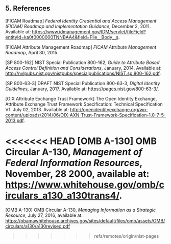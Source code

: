 <a name="sec5"></a>

<div class="breaker"/>

## 5. References

<a name="FICAM Roadmap"></a>[FICAM Roadmap] *Federal Identity Credential and Access Management (FICAM) Roadmap and Implementation Guidance*, December 2, 2011. Available at: https://www.idmanagement.gov/IDM/servlet/fileField?entityId=ka0t0000000TNNBAA4&field=File__Body__s. 

<a name="FICAM Attribute Management Roadmap"></a>[FICAM Attribute Management Roadmap] *FICAM Attribute Management Roadmap*, April 30, 2015.

<a name="SP 800-162"></a>[SP 800-162] NIST Special Publication 800-162, *Guide to Attribute Based Access Control Definition and Considerations*, January, 2014. Available at: http://nvlpubs.nist.gov/nistpubs/specialpublications/NIST.sp.800-162.pdf.

<a name="SP 800-63-3"></a>[SP 800-63-3] DRAFT NIST Special Publication 800-63-3, *Digital Identity Guidelines*, January, 2017. Available at: https://pages.nist.gov/800-63-3/.

<a name="OIX Attribute Exchange Trust Framework Specification"></a>[OIX Attribute Exchange Trust Framework] The Open Identity Exchange, Attribute Exchange Trust Framework Specification: Technical Specification V1. July 02, 2013. Available at: 
http://openidentityexchange.org/wp-content/uploads/2014/06/OIX-AXN-Trust-Framework-Specification-1.0-7-5-2013.pdf.

<<<<<<< HEAD
<a name="OMB A-130"></a>[OMB A-130] OMB Circular A-130, *Management of Federal Information Resources*, November, 28 2000, available at: https://www.whitehouse.gov/omb/circulars_a130_a130trans4/.
=======
<a name="OMB A-130"></a>[OMB A-130] OMB Circular A-130, *Managing Information as a Strategic Resource*, July 27, 2016, available at: https://obamawhitehouse.archives.gov/sites/default/files/omb/assets/OMB/circulars/a130/a130revised.pdf
>>>>>>> refs/remotes/origin/nist-pages


